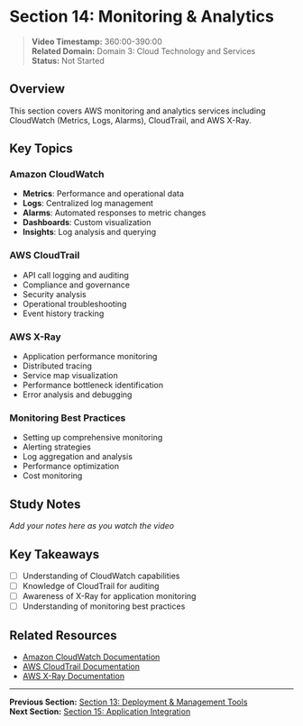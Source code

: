 # Section 14: Monitoring & Analytics

> **Video Timestamp:** 360:00-390:00  
> **Related Domain:** Domain 3: Cloud Technology and Services  
> **Status:** Not Started

## Overview

This section covers AWS monitoring and analytics services including CloudWatch (Metrics, Logs, Alarms), CloudTrail, and AWS X-Ray.

## Key Topics

### Amazon CloudWatch
- **Metrics**: Performance and operational data
- **Logs**: Centralized log management
- **Alarms**: Automated responses to metric changes
- **Dashboards**: Custom visualization
- **Insights**: Log analysis and querying

### AWS CloudTrail
- API call logging and auditing
- Compliance and governance
- Security analysis
- Operational troubleshooting
- Event history tracking

### AWS X-Ray
- Application performance monitoring
- Distributed tracing
- Service map visualization
- Performance bottleneck identification
- Error analysis and debugging

### Monitoring Best Practices
- Setting up comprehensive monitoring
- Alerting strategies
- Log aggregation and analysis
- Performance optimization
- Cost monitoring

## Study Notes

*Add your notes here as you watch the video*

## Key Takeaways

- [ ] Understanding of CloudWatch capabilities
- [ ] Knowledge of CloudTrail for auditing
- [ ] Awareness of X-Ray for application monitoring
- [ ] Understanding of monitoring best practices

## Related Resources

- [Amazon CloudWatch Documentation](https://docs.aws.amazon.com/cloudwatch/)
- [AWS CloudTrail Documentation](https://docs.aws.amazon.com/cloudtrail/)
- [AWS X-Ray Documentation](https://docs.aws.amazon.com/xray/)

---

**Previous Section:** [Section 13: Deployment & Management Tools](deployment-tools.md)  
**Next Section:** [Section 15: Application Integration](application-integration.md)
